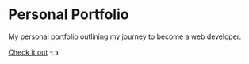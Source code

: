 # Personal Portfolio

My personal portfolio outlining my journey to become a web developer.

[Check it out](gregolive.github.io/personal-portfolio/) 👈